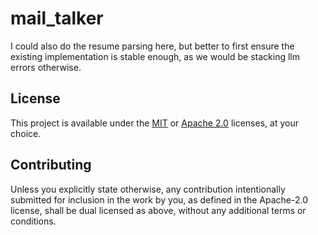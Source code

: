 # mail_talker
I could also do the resume parsing here, but better to first ensure the existing implementation is stable enough, as we would be stacking llm errors otherwise.

## License
This project is available under the [MIT](LICENSE-MIT) or [Apache 2.0](LICENSE-APACHE) licenses, at your choice.

## Contributing
Unless you explicitly state otherwise, any contribution intentionally submitted for inclusion in the work by you, as defined in the Apache-2.0 license, shall be dual licensed as above, without any additional terms or conditions.
